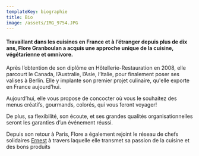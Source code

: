 ```yaml
---
templateKey: biographie
title: Bio
image: /assets/IMG_9754.JPG
---
```

#### Travaillant dans les cuisines en France et à l’étranger depuis plus de dix ans, Flore Granboulan a acquis une approche unique de la cuisine, végétarienne et omnivore.

Après l’obtention de son diplôme en Hôtellerie-Restauration en 2008, elle parcourt le Canada, l’Australie, l’Asie, l’Italie, pour finalement poser ses valises à Berlin. Elle y implante son premier projet culinaire, qu'elle exporte en France aujourd’hui. 

Aujourd’hui, elle vous propose de concocter où vous le souhaitez des menus créatifs, gourmands, colorés, qui vous feront voyager!

De plus, sa flexibilité, son écoute, et ses grandes qualités organisationnelles seront les garanties d’un événement réussi.

Depuis son retour à Paris, Flore a également rejoint le réseau de chefs solidaires [Ernest](http://hello-ernest.com/fr/) à travers laquelle elle transmet sa passion de la cuisine et des bons produits